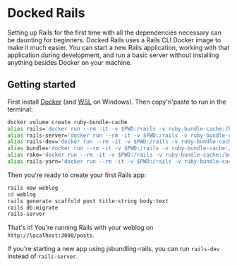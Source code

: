 # Docked Rails

Setting up Rails for the first time with all the dependencies necessary can be daunting for beginners. Docked Rails uses a Rails CLI Docker image to make it much easier. You can start a new Rails application, working with that application during development, and run a basic server without installing anything besides Docker on your machine.

## Getting started

First install [Docker](https://www.docker.com/products/docker-desktop/) (and [WSL](https://learn.microsoft.com/en-us/windows/wsl/install) on Windows). Then copy'n'paste to run in the terminal:

```bash
docker volume create ruby-bundle-cache
alias rails='docker run --rm -it -v $PWD:/rails -v ruby-bundle-cache:/bundle ghcr.io/rails/cli'
alias rails-server='docker run --rm -it -v $PWD:/rails -v ruby-bundle-cache:/bundle -p 3000:3000 ghcr.io/rails/cli server -b 0.0.0.0'
alias rails-dev='docker run --rm -it -v $PWD:/rails -v ruby-bundle-cache:/bundle -p 3000:3000 --entrypoint bin/dev ghcr.io/rails/cli'
alias bundle='docker run --rm -it -v $PWD:/rails -v ruby-bundle-cache:/bundle --entrypoint bundle ghcr.io/rails/cli'
alias rake='docker run --rm -it -v $PWD:/rails -v ruby-bundle-cache:/bundle --entrypoint rake ghcr.io/rails/cli'
alias rails-yarn='docker run --rm -it -v $PWD:/rails -v ruby-bundle-cache:/bundle --entrypoint yarn ghcr.io/rails/cli'
```

Then you're ready to create your first Rails app:

```bash
rails new weblog
cd weblog
rails generate scaffold post title:string body:text
rails db:migrate
rails-server
```

That's it! You're running Rails with your weblog on `http://localhost:3000/posts`. 

If you're starting a new app using jsbundling-rails, you can run `rails-dev` instead of `rails-server`.
